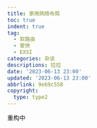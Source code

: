 ```yaml
---
title: 家用网络布局
toc: true
indent: true
tag:
  - 软路由
  - 爱快
  - EXSI
categories: 杂谈
descriptions: 拉拉
date: '2023-06-13 23:00'
updated: '2023-06-13 23:00'
abbrlink: 9eb9c558
copyright:
  type: type2
---
```


重构中
